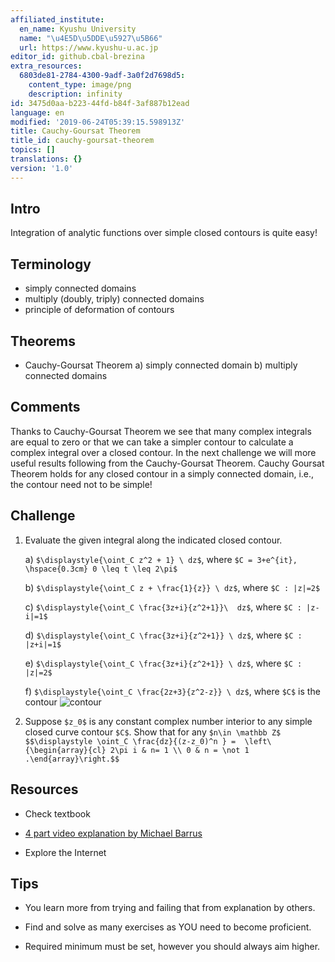 ```yaml
---
affiliated_institute:
  en_name: Kyushu University
  name: "\u4E5D\u5DDE\u5927\u5B66"
  url: https://www.kyushu-u.ac.jp
editor_id: github.cbal-brezina
extra_resources:
  6803de81-2784-4300-9adf-3a0f2d7698d5:
    content_type: image/png
    description: infinity
id: 3475d0aa-b223-44fd-b84f-3af887b12ead
language: en
modified: '2019-06-24T05:39:15.598913Z'
title: Cauchy-Goursat Theorem
title_id: cauchy-goursat-theorem
topics: []
translations: {}
version: '1.0'
---
```


## Intro

Integration of analytic functions over simple closed contours is quite easy!



## Terminology

- simply connected domains
- multiply (doubly, triply) connected domains 
- principle of deformation of contours
 



## Theorems

- Cauchy-Goursat Theorem
  a) simply connected domain
  b) multiply connected domains






## Comments

Thanks to Cauchy-Goursat Theorem we see that many complex integrals are equal to zero or that we can take a simpler contour to calculate a complex integral over a closed contour. In the next challenge we will more useful results following from the Cauchy-Goursat Theorem. Cauchy Goursat Theorem holds for any  closed contour in a simply connected domain, i.e., the contour need not to be simple!


## Challenge

1. Evaluate the given integral along the indicated closed contour.

   a)  `$\displaystyle{\oint_C z^2 + 1} \ dz$`, where `$C = 3+e^{it}, \hspace{0.3cm} 0 \leq t \leq 2\pi$`
   
   b) `$\displaystyle{\oint_C z + \frac{1}{z}} \ dz$`, where `$C : |z|=2$`
   
   c) `$\displaystyle{\oint_C \frac{3z+i}{z^2+1}}\  dz$`, where `$C : |z-i|=1$`
   
   d) `$\displaystyle{\oint_C \frac{3z+i}{z^2+1}} \ dz$`, where `$C : |z+i|=1$`
   
   e) `$\displaystyle{\oint_C \frac{3z+i}{z^2+1}} \ dz$`, where `$C : |z|=2$`
   
   f) `$\displaystyle{\oint_C \frac{2z+3}{z^2-z}} \ dz$`, where `$C$` is the contour
    ![contour](https://challenge-hub.com/api/v0/teachers/github.cbal-brezina/resources/public/6803de81-2784-4300-9adf-3a0f2d7698d5.png/6803de81-2784-4300-9adf-3a0f2d7698d5.png)


2. Suppose `$z_0$` is any constant complex number interior to any simple closed curve contour `$C$`. Show that for any  `$n\in \mathbb Z$`
 `$$\displaystyle \oint_C \frac{dz}{(z-z_0)^n } =  \left\{\begin{array}{cl} 2\pi i & n= 1 \\ 0 & n = \not 1 .\end{array}\right.$$`

## Resources

- Check textbook

- [4 part video explanation by Michael Barrus](https://youtu.be/PNnpcTe0uAY)

- Explore the Internet

## Tips


- You learn more from trying and failing that from  explanation by others.

- Find and solve as many exercises as YOU need to become proficient.

- Required minimum must be set, however you should always aim higher.

